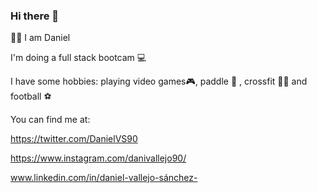 ### Hi there 👋
🙋‍♂️ I am Daniel 

I'm doing a full stack bootcam 💻

I have some hobbies: playing video games🎮, paddle 🥎 , crossfit 🏋️‍♂️ and football ⚽

You can find me at:

 https://twitter.com/DanielVS90
 
 https://www.instagram.com/danivallejo90/
 
 www.linkedin.com/in/daniel-vallejo-sánchez-

<!--
**DanielVallejo90/DanielVallejo90** is a ✨ _special_ ✨ repository because its `README.md` (this file) appears on your GitHub profile.

Here are some ideas to get you started:

- 🔭 I’m currently working on ...
- 🌱 I’m currently learning ...
- 👯 I’m looking to collaborate on ...
- 🤔 I’m looking for help with ...
- 💬 Ask me about ...
- 📫 How to reach me: ...
- 😄 Pronouns: ...
- ⚡ Fun fact: ...
-->
